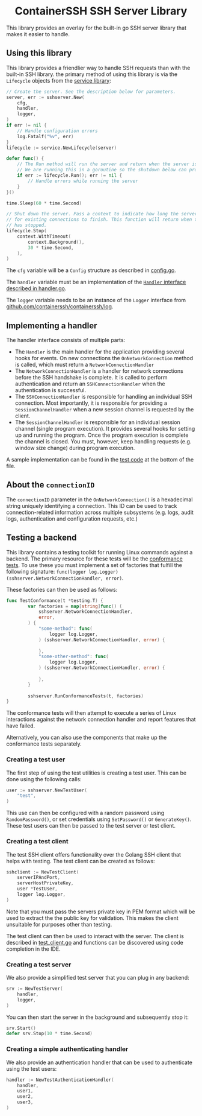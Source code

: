 <!--suppress HtmlDeprecatedAttribute -->
<h1 align="center">ContainerSSH SSH Server Library</h1>

This library provides an overlay for the built-in go SSH server library that makes it easier to handle.

## Using this library

This library provides a friendlier way to handle SSH requests than with the built-in SSH library. the primary method of using this library is via the `Lifecycle` objects from the [service library](https://github.com/containerssh/service):

```go
// Create the server. See the description below for parameters.
server, err := sshserver.New(
    cfg,
    handler,
    logger,
)
if err != nil {
    // Handle configuration errors
    log.Fatalf("%v", err)
}
lifecycle := service.NewLifecycle(server)

defer func() {
    // The Run method will run the server and return when the server is shut down.
    // We are running this in a goroutine so the shutdown below can proceed after a minute.
    if err := lifecycle.Run(); err != nil {
        // Handle errors while running the server
    }
}()

time.Sleep(60 * time.Second)

// Shut down the server. Pass a context to indicate how long the server should wait
// for existing connections to finish. This function will return when the server
// has stopped. 
lifecycle.Stop(
    context.WithTimeout(
        context.Background(),
        30 * time.Second,
    ),
)
```

The `cfg` variable will be a `Config` structure as described in [config.go](config.go).

The `handler` variable must be an implementation of the [`Handler` interface described in handler.go](handler.go).

The `logger` variable needs to be an instance of the `Logger` interface from [github.com/containerssh/containerssh/log](https://github.com/containerssh/containerssh/log).

## Implementing a handler

The handler interface consists of multiple parts:

- The `Handler` is the main handler for the application providing several hooks for events. On new connections the `OnNetworkConnection` method is called, which must return a `NetworkConnectionHandler`
- The `NetworkConnectionHandler` is a handler for network connections before the SSH handshake is complete. It is called to perform authentication and return an `SSHConnectionHandler` when the authentication is successful.
- The `SSHConnectionHandler` is responsible for handling an individual SSH connection. Most importantly, it is responsible for providing a `SessionChannelHandler` when a new session channel is requested by the client.
- The `SessionChannelHandler` is responsible for an individual session channel (single program execution). It provides several hooks for setting up and running the program. Once the program execution is complete the channel is closed. You must, however, keep handling requests (e.g. window size change) during program execution.

A sample implementation can be found in the [test code](server_test.go) at the bottom of the file.

## About the `connectionID`

The `connectionID` parameter in the `OnNetworkConnection()` is a hexadecimal string uniquely identifying a connection. This ID can be used to track connection-related information across multiple subsystems (e.g. logs, audit logs, authentication and configuration requests, etc.)

## Testing a backend

This library contains a testing toolkit for running Linux commands against a backend. The primary resource for these tests will be the [conformance tests](test_conformance.go). To use these you must implement a set of factories that fulfill the following signature: `func(logger log.Logger) (sshserver.NetworkConnectionHandler, error)`.

These factories can then be used as follows:

```go
func TestConformance(t *testing.T) {
		var factories = map[string]func() (
            sshserver.NetworkConnectionHandler,
            error,
        ) {
    		"some-method": func(
                logger log.Logger,
            ) (sshserver.NetworkConnectionHandler, error) {
    			
    		},
    		"some-other-method": func(
                logger log.Logger,
            ) (sshserver.NetworkConnectionHandler, error) {
    			
    		},
    	}
    
    	sshserver.RunConformanceTests(t, factories)
}
```

The conformance tests will then attempt to execute a series of Linux interactions against the network connection handler and report features that have failed.

Alternatively, you can also use the components that make up the conformance tests separately.

### Creating a test user

The first step of using the test utilities is creating a test user. This can be done using the following calls:

```go
user := sshserver.NewTestUser(
    "test",
)
``` 

This use can then be configured with a random password using `RandomPassword()`, or set credentials using `SetPassword()` or `GenerateKey()`. These test users can then be passed to the test server or test client.

### Creating a test client

The test SSH client offers functionality over the Golang SSH client that helps with testing. The test client can be created as follows:

```go
sshclient := NewTestClient(
    serverIPAndPort,
    serverHostPrivateKey,
    user *TestUser,
    logger log.Logger,
)
```

Note that you must pass the servers private key in PEM format which will be used to extract the the public key for validation. This makes the client unsuitable for purposes other than testing.

The test client can then be used to interact with the server. The client is described in [test_client.go](test_client.go) and functions can be discovered using code completion in the IDE.

### Creating a test server

We also provide a simplified test server that you can plug in any backend:

```go
srv := NewTestServer(
    handler,
    logger,
)
```

You can then start the server in the background and subsequently stop it:

```go
srv.Start()
defer srv.Stop(10 * time.Second)
```

### Creating a simple authenticating handler

We also provide an authentication handler that can be used to authenticate using the test users:

```go
handler := NewTestAuthenticationHandler(
    handler,
    user1,
    user2,
    user3,
)
```
